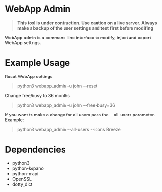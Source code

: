 # WebApp Admin

>**This tool is under contruction. Use caution on a live server. Always make a backup of the user settings and test first before modifing**

WebApp admin is a command-line interface to modify, inject and export WebApp settings.

# Example Usage

Reset WebApp settings
> python3 webapp_admin -u john --reset

Change free/busy to 36 months
> python3 webapp_admin -u john --free-busy=36

If you want to make a change for all users pass the --all-users parameter. Example:
> python3 webapp_admin --all-users --icons Breeze

# Dependencies

- python3
- python-kopano
- python-mapi
- OpenSSL
- dotty_dict
